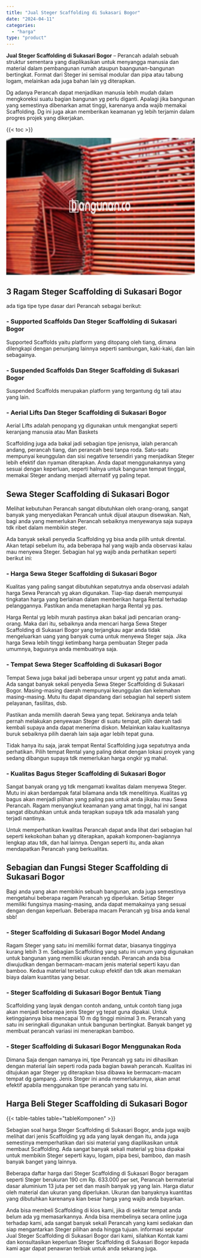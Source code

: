 ```yaml
---
title: "Jual Steger Scaffolding di Sukasari Bogor"
date: "2024-04-11"
categories: 
  - "harga"
type: "product"
---
```


**Jual Steger Scaffolding di Sukasari Bogor** – Perancah adalah sebuah struktur sementara yang diaplikasikan untuk menyangga manusia dan material dalam pembangunan rumah ataupun baangunan-bangunan bertingkat. Format dari Steger ini semisal modular dan pipa atau tabung logam, melainkan ada juga bahan lain yg diterapkan.

Dg adanya Perancah dapat menjadikan manusia lebih mudah dalam mengkoreksi suatu bagian bangunan yg perlu diganti. Apalagi jika bangunan yang semestinya dibenarkan amat tinggi, karenanya anda wajib memakai Scaffolding. Dg ini juga akan memberikan keamanan yg lebih terjamin dalam progres projek yang dikerjakan.

{{< toc >}}

![Jual Steger Scaffolding di Sukasari Bogor](/images/sewa-scaffolding-steger-16.png)

## 3 Ragam Steger Scaffolding di Sukasari Bogor

ada tiga tipe type dasar dari Perancah sebagai berikut:

### \- Supported Scaffolds Dan Steger Scaffolding di Sukasari Bogor

Supported Scaffolds yaitu platform yang ditopang oleh tiang, dimana dilengkapi dengan penunjang lainnya seperti sambungan, kaki-kaki, dan lain sebagainya.

### \- Suspended Scaffolds Dan Steger Scaffolding di Sukasari Bogor

Suspended Scaffolds merupakan platform yang tergantung dg tali atau yang lain.

### \- Aerial Lifts Dan Steger Scaffolding di Sukasari Bogor

Aerial Lifts adalah penopang yg digunakan untuk mengangkat seperti keranjang manusia atau Man Baskets

Scaffolding juga ada bakal jadi sebagian tipe jenisnya, ialah perancah andang, perancah tiang, dan perancah besi tanpa roda. Satu-satu mempunyai keunggulan dan sisi negative tersendiri yang menjadikan Steger lebih efektif dan nyaman diterapkan. Anda dapat menggunakannya yang sesuai dengan keperluan, seperti halnya untuk bangunan tempat tinggal, memakai Steger andang menjadi alternatif yg paling tepat.

## Sewa Steger Scaffolding di Sukasari Bogor

Melihat kebutuhan Perancah sangat dibutuhkan oleh orang-orang, sangat banyak yang menyediakan Perancah untuk dijual ataupun disewakan. Nah, bagi anda yang memerlukan Perancah sebaiknya menyewanya saja supaya tdk ribet dalam membikin steger.

Ada banyak sekali penyedia Scaffolding yg bisa anda pilih untuk dirental. Akan tetapi sebelum itu, ada beberapa hal yang wajib anda observasi kalau mau menyewa Steger. Sebagian hal yg wajib anda perhatikan seperti berikut ini:

### \- Harga Sewa Steger Scaffolding di Sukasari Bogor

Kualitas yang paling sangat dibutuhkan sepatutnya anda observasi adalah harga Sewa Perancah yg akan digunakan. Tiap-tiap daerah mempunyai tingkatan harga yang berlainan dalam memberikan harga Rental terhadap pelanggannya. Pastikan anda menetapkan harga Rental yg pas.

Harga Rental yg lebih murah pastinya akan bakal jadi pencarian orang-orang. Maka dari itu, sebaiknya anda mencari harga Sewa Steger Scaffolding di Sukasari Bogor yang terjangkau agar anda tidak mengeluarkan uang yang banyak cuma untuk menyewa Steger saja. Jika harga Sewa lebih tinggi ketimbang harga pembuatan Steger pada umumnya, bagusnya anda membuatnya saja.

### \- Tempat Sewa Steger Scaffolding di Sukasari Bogor

Tempat Sewa juga bakal jadi beberapa unsur urgent yg patut anda amati. Ada sangat banyak sekali penyedia Sewa Steger Scaffolding di Sukasari Bogor. Masing-masing daerah mempunyai keunggulan dan kelemahan masing-masing. Mutu itu dapat dipandang dari sebagian hal seperti sistem pelayanan, fasilitas, dsb.

Pastikan anda memilih daerah Sewa yang tepat. Sekiranya anda telah pernah melakukan penyewaan Steger di suatu tempat, pilih daerah tadi kembali supaya anda dapat menerima diskon. Melainkan kalau kualitasnya buruk sebaiknya pilih daerah lain saja agar lebih tepat guna.

Tidak hanya itu saja, jarak tempat Rental Scaffolding juga sepatutnya anda perhatikan. Pilih tempat Rental yang paling dekat dengan lokasi proyek yang sedang dibangun supaya tdk memerlukan harga ongkir yg mahal.

### \- Kualitas Bagus Steger Scaffolding di Sukasari Bogor

Sangat banyak orang yg tdk mengamati kwalitas dalam menyewa Steger. Mutu ini akan berdampak fatal bilamana anda tdk menelitinya. Kualitas yg bagus akan menjadi pilihan yang paling pas untuk anda jikalau mau Sewa Perancah. Ragam menyangkut keamanan yang amat tinggi, hal ini sangat sangat dibutuhkan untuk anda terapkan supaya tdk ada masalah yang terjadi nantinya.

Untuk memperhatikan kwalitas Perancah dapat anda lihat dari sebagian hal seperti kekokohan bahan yg diterapkan, apakah komponen-bagiannya lengkap atau tdk, dan hal lainnya. Dengan seperti itu, anda akan mendapatkan Perancah yang berkualitas.

## Sebagian dan Fungsi Steger Scaffolding di Sukasari Bogor

Bagi anda yang akan membikin sebuah bangunan, anda juga semestinya mengetahui beberapa ragam Perancah yg diperlukan. Setiap Steger memiliki fungsinya masing-masing, anda dapat memakainya yang sesuai dengan dengan keperluan. Beberapa macam Perancah yg bisa anda kenal sbb!

### \- Steger Scaffolding di Sukasari Bogor Model Andang

Ragam Steger yang satu ini memiliki format datar, biasanya tingginya kurang lebih 3 m. Sebagian Scaffolding yang satu ini umum yang digunakan untuk bangunan yang memiliki ukuran rendah. Perancah anda bisa diwujudkan dengan bermacam-macam jenis material seperti kayu dan bamboo. Kedua material tersebut cukup efektif dan tdk akan memakan biaya dalam kuantitas yang besar.

### \- Steger Scaffolding di Sukasari Bogor Bentuk Tiang

Scaffolding yang layak dengan contoh andang, untuk contoh tiang juga akan menjadi beberapa jenis Steger yg tepat guna dipakai. Untuk ketinggiannya bisa mencapai 10 m dg tinggi minimal 3 m. Perancah yang satu ini seringkali digunakan untuk bangunan bertingkat. Banyak banget yg membuat perancah variasi ini menerapkan bamboo.

### \- Steger Scaffolding di Sukasari Bogor Menggunakan Roda

Dimana Saja dengan namanya ini, tipe Perancah yg satu ini dihasilkan dengan material lain seperti roda pada bagian bawah perancah. Kualitas ini ditujukan agar Steger yg diterapkan bisa dibawa ke bermacam-macam tempat dg gampang. Jenis Steger ini anda memerlukannya, akan amat efektif apabila menggunakan tipe perancah yang satu ini.

## Harga Beli Steger Scaffolding di Sukasari Bogor

{{< table-tables table="tableKomponen" >}}

Sebagian soal harga Steger Scaffolding di Sukasari Bogor, anda juga wajib melihat dari jenis Scaffolding yg ada yang layak dengan itu, anda juga semestinya memperhatikan dari sisi material yang diaplikasikan untuk membaut Scaffolding. Ada sangat banyak sekali material yg bisa dipakai untuk membikin Steger seperti kayu, logam, pipa besi, bamboo, dan masih banyak banget yang lainnya.

Beberapa daftar harga dari Steger Scaffolding di Sukasari Bogor beragam seperti Steger berukuran 190 cm Rp. 633.000 per set, Perancah bermaterial dasar aluminium 13 juta per set dan masih banyak yg yang lain. Harga diatur oleh material dan ukuran yang diperlukan. Ukuran dan banyaknya kuantitas yang dibutuhkan karenanya kian besar harga yang wajib anda bayarkan.

Anda bisa membeli Scaffolding di kios kami, jika di sekitar tempat anda belum ada yg memasarkannya. Anda bisa membelinya secara online juga terhadap kami, ada sangat banyak sekali Perancah yang kami sediakan dan siap mengantarkan Steger pilihan anda hingga tujuan. informasi seputar Jual Steger Scaffolding di Sukasari Bogor dari kami, silahkan Kontak kami dan konsultasikan keperluan Steger Scaffolding di Sukasari Bogor kepada kami agar dapat penawran terbiak untuk anda sekarang juga.
